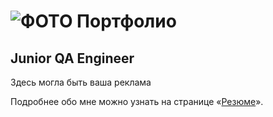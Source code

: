 # ![ФОТО](https://i.postimg.cc/15LWXvQQ/cat.png) Портфолио

## Junior QA Engineer

Здесь могла быть ваша реклама

Подробнее обо мне можно узнать на странице «[Резюме](https://docs.google.com/document/d/16hwuPr5i5uDj24etSbTUxx9mA7INKc7fnV4U0eqSyQM/edit?usp=sharing)».